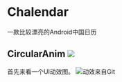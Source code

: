 # Chalendar
一款比较漂亮的Android中国日历
## CircularAnim [![](https://jitpack.io/v/XunMengWinter/CircularAnim.svg)](https://jitpack.io/#XunMengWinter/CircularAnim)

首先来看一个UI动效图。
![动效来自Git](https://github.com/wenmagi/README_PICS/blob/master/gifs/Chalendar.gif)
